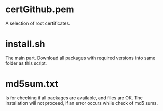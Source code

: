 certGithub.pem
==============
A selection of root certificates.

install.sh
==========
The main part. Download all packages with required versions into same folder as this script.

md5sum.txt
==========
Is for checking if all packages are available, and files are OK.
The installation will not proceed, if an error occurs while check of md5 sums.

